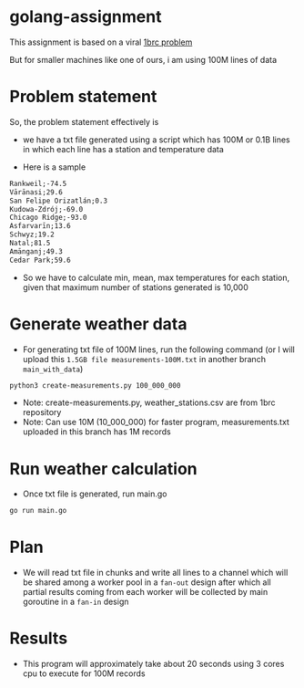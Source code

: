 # golang-assignment
This assignment is based on a viral 
[1brc problem](https://github.com/gunnarmorling/1brc/tree/main)

But for smaller machines like one of ours, i am using 100M lines of data

# Problem statement
So, the problem statement effectively is

- we have a txt file generated using a script which has 100M or 0.1B lines in which each line has a station and temperature data

- Here is a sample

```txt
Rankweil;-74.5
Vārānasi;29.6
San Felipe Orizatlán;0.3
Kudowa-Zdrój;-69.0
Chicago Ridge;-93.0
Asfarvarīn;13.6
Schwyz;19.2
Natal;81.5
Amānganj;49.3
Cedar Park;59.6
```

- So we have to calculate min, mean, max temperatures for each station, given that maximum number of stations generated is 10,000

# Generate weather data

- For generating txt file of 100M lines, run the following command (or I will upload this `1.5GB file measurements-100M.txt` in another branch `main_with_data`)


```sh
python3 create-measurements.py 100_000_000
```
- Note: create-measurements.py, weather_stations.csv are from 1brc repository
- Note: Can use 10M (10_000_000) for faster program, measurements.txt uploaded in this branch has 1M records
# Run weather calculation
- Once txt file is generated, run main.go
```sh
go run main.go
```

# Plan
- We will read txt file in chunks and write all lines to a channel which will be shared among a worker pool in a `fan-out` design after which all partial results coming from each worker will be collected by main goroutine in a `fan-in` design

# Results
- This program will approximately take about 20 seconds using 3 cores cpu to execute for 100M records
